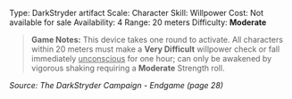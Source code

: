 Type: DarkStryder artifact
Scale: Character
Skill: Willpower
Cost: Not available for sale
Availability: 4
Range: 20 meters
Difficulty: **Moderate**

> **Game Notes:** 
> This device takes one round to activate. All characters within 20 meters must make a **Very Difficult** willpower check or fall immediately <u>unconscious</u> for one hour; can only be awakened by vigorous shaking requiring a **Moderate** Strength roll.

*Source: The DarkStryder Campaign - Endgame (page 28)*